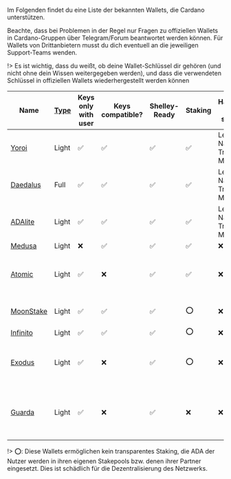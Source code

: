 
Im Folgenden findet du eine Liste der bekannten Wallets, die Cardano unterstützen.

Beachte, dass bei Problemen in der Regel nur Fragen zu offiziellen Wallets in Cardano-Gruppen über Telegram/Forum beantwortet werden können. Für Wallets von Drittanbietern musst du dich eventuell an die jeweiligen Support-Teams wenden.

!> Es ist wichtig, dass du weißt, ob deine Wallet-Schlüssel dir gehören (und nicht ohne dein Wissen weitergegeben werden), und dass die verwendeten Schlüssel in offiziellen Wallets wiederhergestellt werden können

|Name       |[Type][1]|Keys only with user|Keys compatible?|Shelley-Ready|Staking |Hardware Wallet support        |Open Source|Creator |Platforms|
|-----------|---------|-------------------|----------------|-------------|--------|-------------------------------|-----------|--------|---------|
|[Yoroi]    |Light    |✅                |✅            |✅          |✅     |Ledger Nano S/X, Trezor Model T|[✅](https://github.com/emurgo/yoroi-frontend)|[Emurgo](https://emurgo.io)|Chromium Extension, Android, IPhone| 
|[Daedalus] |Full     |✅                |✅            |✅          |✅     |Ledger Nano S/X, Trezor Model T|[✅](https://github.com/input-output-hk/daedalus)|[IOG](https://iohk.io)|Windows, MacOS, Linux|
|[ADAlite]  |Light    |✅                |✅            |✅          |✅     |Ledger Nano S/X, Trezor Model T|[✅](https://github.com/vacuumlabs/adalite)|[VacuumLabs](https://www.vacuumlabs.com/)|Web|
|[Medusa]   |Light    |❌                |✅            |✅          |✅     |❌                           |❌|[Denis Kalinin](https://t.me/Fell_x27)|Web|
|[Atomic]   |Light    |✅                |❌            |✅          |✅     |❌                           |❌|[Atomic]|Windows, MacOS, Linux, Android, IPhone|
|[MoonStake]|Light    |✅                |✅            |✅          |⭕     |❌                           |❌|[MoonStake]|Web, Android, IPhone|
|[Infinito] |Light    |✅                |✅            |✅          |⭕     |❌                           |[✅](https://github.com/infinityblockchainlabs)|[Infinito]|No|Android, Iphone|
|[Exodus]   |Light    |✅                |❌            |✅          |⭕     |❌                           |❌|[Exodus]|Windows, MacOS, Linux, Android, IPhone|
|[Guarda]   |Light    |✅                |❌            |✅          |❌     |❌                           |❌|[Guarda]|Chromium extension, Web, Windows, Android, IPhone|

!> ⭕: Diese Wallets ermöglichen kein transparentes Staking, die ADA der Nutzer werden in ihren eigenen Stakepools bzw. denen ihrer Partner eingesetzt. Dies ist schädlich für die Dezentralisierung des Netzwerks.

[1]: Wallets/types.md#software-wallets
[Daedalus]: https://daedaluswallet.io
[Yoroi]: https://yoroi-wallet.com
[ADAlite]: https://www.adalite.io
[Medusa]: https://adawallet.io/
[Atomic]: https://atomicwallet.io/
[Guarda]: https://guarda.com
[Exodus]: https://www.exodus.io/
[Infinito]: https://www.infinitowallet.io
[MoonStake]: https://moonstake.io/
